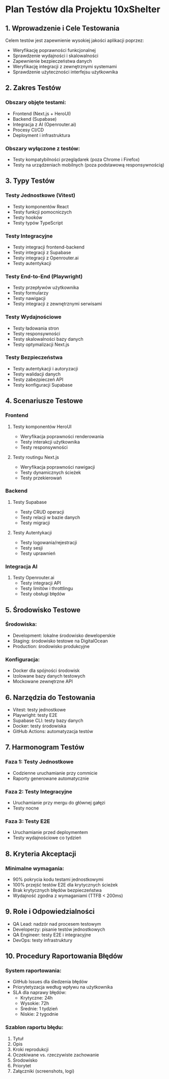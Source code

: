 # Plan Testów dla Projektu 10xShelter

## 1. Wprowadzenie i Cele Testowania

Celem testów jest zapewnienie wysokiej jakości aplikacji poprzez:

- Weryfikację poprawności funkcjonalnej
- Sprawdzenie wydajności i skalowalności
- Zapewnienie bezpieczeństwa danych
- Weryfikację integracji z zewnętrznymi systemami
- Sprawdzenie użyteczności interfejsu użytkownika

## 2. Zakres Testów

### Obszary objęte testami:

- Frontend (Next.js + HeroUI)
- Backend (Supabase)
- Integracja z AI (Openrouter.ai)
- Procesy CI/CD
- Deployment i infrastruktura

### Obszary wyłączone z testów:

- Testy kompatybilności przeglądarek (poza Chrome i Firefox)
- Testy na urządzeniach mobilnych (poza podstawową responsywnością)

## 3. Typy Testów

### Testy Jednostkowe (Vitest)

- Testy komponentów React
- Testy funkcji pomocniczych
- Testy hooków
- Testy typów TypeScript

### Testy Integracyjne

- Testy integracji frontend-backend
- Testy integracji z Supabase
- Testy integracji z Openrouter.ai
- Testy autentykacji

### Testy End-to-End (Playwright)

- Testy przepływów użytkownika
- Testy formularzy
- Testy nawigacji
- Testy integracji z zewnętrznymi serwisami

### Testy Wydajnościowe

- Testy ładowania stron
- Testy responsywności
- Testy skalowalności bazy danych
- Testy optymalizacji Next.js

### Testy Bezpieczeństwa

- Testy autentykacji i autoryzacji
- Testy walidacji danych
- Testy zabezpieczeń API
- Testy konfiguracji Supabase

## 4. Scenariusze Testowe

### Frontend

1. Testy komponentów HeroUI

   - Weryfikacja poprawności renderowania
   - Testy interakcji użytkownika
   - Testy responsywności

2. Testy routingu Next.js
   - Weryfikacja poprawności nawigacji
   - Testy dynamicznych ścieżek
   - Testy przekierowań

### Backend

1. Testy Supabase

   - Testy CRUD operacji
   - Testy relacji w bazie danych
   - Testy migracji

2. Testy Autentykacji
   - Testy logowania/rejestracji
   - Testy sesji
   - Testy uprawnień

### Integracja AI

1. Testy Openrouter.ai
   - Testy integracji API
   - Testy limitów i throttlingu
   - Testy obsługi błędów

## 5. Środowisko Testowe

### Środowiska:

- Development: lokalne środowisko deweloperskie
- Staging: środowisko testowe na DigitalOcean
- Production: środowisko produkcyjne

### Konfiguracja:

- Docker dla spójności środowisk
- Izolowane bazy danych testowych
- Mockowane zewnętrzne API

## 6. Narzędzia do Testowania

- Vitest: testy jednostkowe
- Playwright: testy E2E
- Supabase CLI: testy bazy danych
- Docker: testy środowiska
- GitHub Actions: automatyzacja testów

## 7. Harmonogram Testów

### Faza 1: Testy Jednostkowe

- Codzienne uruchamianie przy commicie
- Raporty generowane automatycznie

### Faza 2: Testy Integracyjne

- Uruchamianie przy mergu do głównej gałęzi
- Testy nocne

### Faza 3: Testy E2E

- Uruchamianie przed deploymentem
- Testy wydajnościowe co tydzień

## 8. Kryteria Akceptacji

### Minimalne wymagania:

- 90% pokrycia kodu testami jednostkowymi
- 100% przejść testów E2E dla krytycznych ścieżek
- Brak krytycznych błędów bezpieczeństwa
- Wydajność zgodna z wymaganiami (TTFB < 200ms)

## 9. Role i Odpowiedzialności

- QA Lead: nadzór nad procesem testowym
- Developerzy: pisanie testów jednostkowych
- QA Engineer: testy E2E i integracyjne
- DevOps: testy infrastruktury

## 10. Procedury Raportowania Błędów

### System raportowania:

- GitHub Issues dla śledzenia błędów
- Priorytetyzacja według wpływu na użytkownika
- SLA dla naprawy błędów:
  - Krytyczne: 24h
  - Wysokie: 72h
  - Średnie: 1 tydzień
  - Niskie: 2 tygodnie

### Szablon raportu błędu:

1. Tytuł
2. Opis
3. Kroki reprodukcji
4. Oczekiwane vs. rzeczywiste zachowanie
5. Środowisko
6. Priorytet
7. Załączniki (screenshots, logi)
